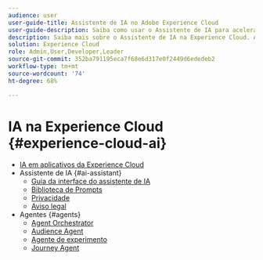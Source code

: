 ```yaml
---
audience: user
user-guide-title: Assistente de IA no Adobe Experience Cloud
user-guide-description: Saiba como usar o Assistente de IA para acelerar o fluxo de trabalho com a Adobe Experience Platform e a Real-time Customer Data Platform.
description: Saiba mais sobre o Assistente de IA na Experience Cloud. Aprimore seu conhecimento do produto e obtenha insights operacionais com a IA na Experience Cloud.
solution: Experience Cloud
role: Admin,User,Developer,Leader
source-git-commit: 352ba791195eca7f68e6d317e0f2449d6ededeb2
workflow-type: tm+mt
source-wordcount: '74'
ht-degree: 68%

---
```



# IA na Experience Cloud {#experience-cloud-ai}

- [IA em aplicativos da Experience Cloud](home.md)
- Assistente de IA {#ai-assistant}
   - [Guia da interface do assistente de IA](./ai-assistant/ai-assistant-ui.md)
   - [Biblioteca de Prompts](./ai-assistant/prompt-library.md)
   - [Privacidade](./ai-assistant/privacy.md)
   - [Aviso legal](./ai-assistant/legal-disclaimer.md)
- Agentes {#agents}
   - [Agent Orchestrator](./agents/agent-orchestrator.md)
   - [Audience Agent](./agents/audience.md)
   - [Agente de experimento](./agents/agent-experiment.md)
   - [Journey Agent](./agents/ajo-agent-analyze.md)

